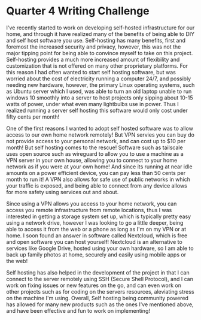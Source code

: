 # Quarter 4 Writing Challenge

I've recently started to work on developing self-hosted infrastructure for our home, and through it have realized many of the benefits of being able to DIY and self host software you use. Self-hosting has many benefits, first and foremost the increased security and privacy, however, this was not the major tipping point for being able to convince myself to take on this project. Self-hosting provides a much more increased amount of flexibility and customization that is not offered on many other proprietary platforms. For this reason I had often wanted to start self hosting software, but was worried about the cost of electricity running a computer 24/7, and possibly needing new hardware, however, the primary Linux operating systems, such as Ubuntu server which I used, was able to turn an old laptop unable to run windows 10 smoothly into a server to host projects only sipping about 10-15 watts of power, under what even many lightbulbs use in power. Thus I realized running a server self hosting this software would only cost under fifty cents per month!

 One of the first reasons I wanted to adopt self hosted software was to allow access to our own home network remotely! But VPN servies you can buy do not provide access to your personal network, and can cost up to $10 per month! But self hosting comes to the rescue! Software such as tailscale uses open source such as wireguard to allow you to use a machine as a VPN server in your own house, allowing you to connect to your home network as if you were at your own home! And since its running at near idle amounts on a power efficient device, you can pay less than 50 cents per month to run it! A VPN also allows for safe use of public networks in which your traffic is exposed, and being able to connect from any device allows for more safety using services out and about.

Since using a VPN allows you access to your home network, you can access you remote infrastructure from remote locations, thus I was interested in getting a storage system set up, which is typically pretty easy using a network drive, however I was looking to go a little deeper, being able to access it from the web or a phone as long as I'm on my VPN or at home. I soon found an answer in software called Nextcloud, which is free and open software you can host yourself! Nextcloud is an alternative to services like Google Drive, hosted using your own hardware, so I am able to back up family photos at home, securely and easily using mobile apps or the web!

Self hosting has also helped in the development of the project in that I can connect to the server remotely using SSH (Secure Shell Protocol), and I can work on fixing issues or new features on the go, and can even work on other projects such as for coding on the servers resources, aleviating stress on the machine I'm using. Overall, Self hosting being community powered has allowed for many new products such as the ones I've mentioned above, and have been effective and fun to work on implementing!
